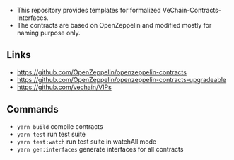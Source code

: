 - This repository provides templates for formalized VeChain-Contracts-Interfaces.
- The contracts are based on OpenZeppelin and modified mostly for naming purpose only.


## Links

* https://github.com/OpenZeppelin/openzeppelin-contracts
* https://github.com/OpenZeppelin/openzeppelin-contracts-upgradeable
* https://github.com/vechain/VIPs


## Commands

* `yarn build` compile contracts
* `yarn test` run test suite
* `yarn test:watch` run test suite in watchAll mode
* `yarn gen:interfaces` generate interfaces for all contracts